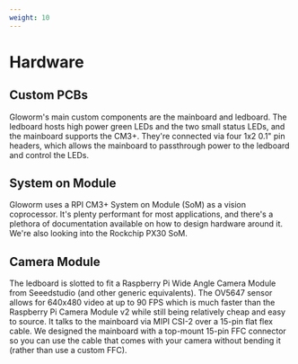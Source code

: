```yaml
---
weight: 10
---
```


# Hardware

## Custom PCBs

Gloworm's main custom components are the mainboard and ledboard. The ledboard hosts high power green LEDs and the two small status LEDs, and the mainboard supports the CM3+. They're connected via four 1x2 0.1" pin headers, which allows the mainboard to passthrough power to the ledboard and control the LEDs.

## System on Module

Gloworm uses a RPI CM3+ System on Module (SoM) as a vision coprocessor. It's plenty performant for most applications, and there's a plethora of documentation available on how to design hardware around it. We're also looking into the Rockchip PX30 SoM.

## Camera Module

The ledboard is slotted to fit a Raspberry Pi Wide Angle Camera Module from Seeedstudio (and other generic equivalents). The OV5647 sensor allows for 640x480 video at up to 90 FPS which is much faster than the Raspberry Pi Camera Module v2 while still being relatively cheap and easy to source. It talks to the mainboard via MIPI CSI-2 over a 15-pin flat flex cable. We designed the mainboard with a top-mount 15-pin FFC connector so you can use the cable that comes with your camera without bending it (rather than use a custom FFC).